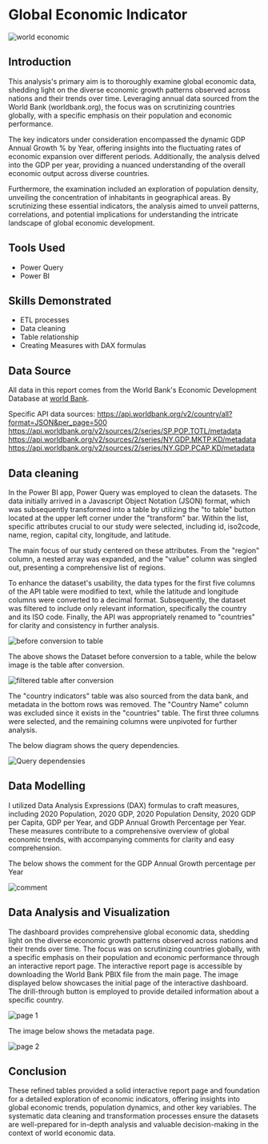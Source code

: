 # Global Economic Indicator
![world economic](https://github.com/Emmanuelson321/Global-Economic-Indicators-using-Power-bi/assets/134542481/d9560e33-dd50-4bed-8a8f-4cf7ecb23d19)

## Introduction
This analysis's primary aim is to thoroughly examine global economic data, shedding light on the diverse economic growth patterns observed across nations and their trends over time. Leveraging annual data sourced from the World Bank (worldbank.org), the focus was on scrutinizing countries globally, with a specific emphasis on their population and economic performance.

The key indicators under consideration encompassed the dynamic GDP Annual Growth % by Year, offering insights into the fluctuating rates of economic expansion over different periods. Additionally, the analysis delved into the GDP per year, providing a nuanced understanding of the overall economic output across diverse countries.

Furthermore, the examination included an exploration of population density, unveiling the concentration of inhabitants in geographical areas. By scrutinizing these essential indicators, the analysis aimed to unveil patterns, correlations, and potential implications for understanding the intricate landscape of global economic development.

## Tools Used
- Power Query
- Power BI

## Skills Demonstrated
- ETL processes
- Data cleaning
- Table relationship
- Creating Measures with DAX formulas

## Data Source
All data in this report comes from the World Bank's Economic Development Database at
[world Bank](https://databank.worldbank.org).

Specific API data sources:
https://api.worldbank.org/v2/country/all?format=JSON&per_page=500
https://api.worldbank.org/v2/sources/2/series/SP.POP.TOTL/metadata
https://api.worldbank.org/v2/sources/2/series/NY.GDP.MKTP.KD/metadata
https://api.worldbank.org/v2/sources/2/series/NY.GDP.PCAP.KD/metadata


## Data cleaning
In the Power BI app, Power Query was employed to clean the datasets. The data initially arrived in a Javascript Object Notation (JSON) format, which was subsequently transformed into a table by utilizing the "to table" button located at the upper left corner under the "transform" bar. Within the list, specific attributes crucial to our study were selected, including id, iso2code, name, region, capital city, longitude, and latitude.

The main focus of our study centered on these attributes. From the "region" column, a nested array was expanded, and the "value" column was singled out, presenting a comprehensive list of regions.

To enhance the dataset's usability, the data types for the first five columns of the API table were modified to text, while the latitude and longitude columns were converted to a decimal format. Subsequently, the dataset was filtered to include only relevant information, specifically the country and its ISO code. Finally, the API was appropriately renamed to "countries" for clarity and consistency in further analysis.

![before conversion to table](https://github.com/Emmanuelson321/Global-Economic-Indicators-using-Power-bi/assets/134542481/5e71b966-fad1-47b9-aef5-569fae62ad51)

The above shows the Dataset before conversion to a table, while the below image is the table after conversion.

![filtered table after conversion](https://github.com/Emmanuelson321/Global-Economic-Indicators-using-Power-bi/assets/134542481/2d36e5d9-4074-4526-aa33-f1dfc7fa9133)

The "country indicators" table was also sourced from the data bank, and metadata in the bottom rows was removed. The "Country Name" column was excluded since it exists in the "countries" table. The first three columns were selected, and the remaining columns were unpivoted for further analysis.

The below diagram shows the query dependencies.

![Query dependensies](https://github.com/Emmanuelson321/Global-Economic-Indicators-using-Power-bi/assets/134542481/4d4166f5-b25a-4177-a80f-4ffd1c0b9ef2)

## Data Modelling
I utilized Data Analysis Expressions (DAX) formulas to craft measures, including 2020 Population, 2020 GDP, 2020 Population Density, 2020 GDP per Capita, GDP per Year, and GDP Annual Growth Percentage per Year. These measures contribute to a comprehensive overview of global economic trends, with accompanying comments for clarity and easy comprehension.

The below shows the comment for the GDP Annual Growth percentage per Year

![comment](https://github.com/Emmanuelson321/Global-Economic-Indicators-using-Power-bi/assets/134542481/b0208ea1-7b62-4462-8b33-3cc218132f48)

## Data Analysis and Visualization
The dashboard provides comprehensive global economic data, shedding light on the diverse economic growth patterns observed across nations and their trends over time. The focus was on scrutinizing countries globally, with a specific emphasis on their population and economic performance through an interactive report page. The interactive report page is accessible by downloading the World Bank PBIX file from the main page.
The image displayed below showcases the initial page of the interactive dashboard. The drill-through button is employed to provide detailed information about a specific country.

![page 1](https://github.com/Emmanuelson321/Global-Economic-Indicators-using-Power-bi/assets/134542481/47c7c77c-9b08-44af-9a07-01e4568f89a1)

The image below shows the metadata page.

![page 2](https://github.com/Emmanuelson321/Global-Economic-Indicators-using-Power-bi/assets/134542481/0c53d5a3-7e16-43aa-bf06-fca80b91ae0b)

## Conclusion
These refined tables provided a solid interactive report page and foundation for a detailed exploration of economic indicators, offering insights into global economic trends, population dynamics, and other key variables. The systematic data cleaning and transformation processes ensure the datasets are well-prepared for in-depth analysis and valuable decision-making in the context of world economic data.
